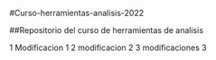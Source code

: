 
#Curso-herramientas-analisis-2022

##Repositorio del curso de herramientas  de analisis



1 Modificacion 1
2 modificacion 2 
3 modificaciones 3

